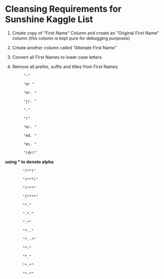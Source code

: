 # **Cleansing Requirements for Sunshine Kaggle List**

1) Create copy of "First Name" Column and create an "Original First Name" column (this column is kept pure for debugging purposes)
2) Create another column called "Altenate First Name"
3) Convert all First Names to lower case letters
4) Remove all prefex, suffix and titles from First Names
           
            "-"
            
            "dr "
            
            "dr. "
            
            "jr. "
            
            "."
            
            "("
            
            "mr. "
            
            "md. "
            
            "ms. "
            
            "(dr)"


  **using * to denote alpha**
  
            "(**)"
            
            "(***)"
            
            "(***"
            
            "(****"
            
            "*."
            
            ".*."
            
            ".*"
            
            "*.."
            
            "*.-*"
            
            "*-"
            
            "*_"
            
            "*.*"
            
            "*-*"
